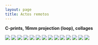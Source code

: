 ```yaml
---
layout: page
title: Actos remotos
---
```


**C-prints, 16mm projection (loop), collages**

<img src="/public/farrallyHall final 100x155_bea 40x25 para PILAR.jpg">

<img src="/public/cascata gelada small.jpg">

<img src="/public/actos remotos expo fotos+16mm.jpg">

<img src="/public/colagens fata morgana+montanha ponte.jpg">

<img src="/public/colagens parede.jpg">

<img src="/public/fata morgana 1 portfolio.jpg">

<img src="/public/fata morgana 2 portfolio.jpg">

<img src="/public/colagem chines 2 frames.jpg">

<img src="/public/2velas pyromagnet portfolio.jpg">

<img src="/public/mirage flugplatz werneuchen portfolio.jpg">

<img src="/public/o estereoscopista2b portfolio.jpg">

<img src="/public/fonte nuvens portfolio.jpg">

<img src="/public/solaris sol pupila_2 portfolio.jpg">

<img src="/public/pinhole espelho final portfolio.jpg">

